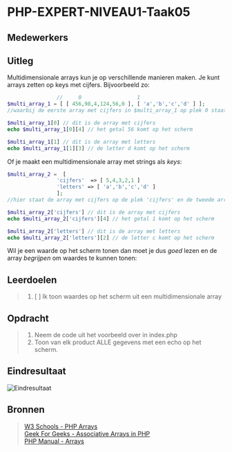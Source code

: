 # PHP-EXPERT-NIVEAU1-Taak05

## Medewerkers

## Uitleg

Multidimensionale arrays kun je op verschillende manieren maken. Je kunt arrays zetten op keys met cijfers. Bijvoorbeeld zo:

```php
                //     0                  1
$multi_array_1 = [ [ 456,98,4,124,56,0 ], [ 'a','b','c','d' ] ];
//waarbij de eerste array met cijfers in $multi_array_1 op plek 0 staat en de tweede array met letters op plek 1

$multi_array_1[0] // dit is de array met cijfers
echo $multi_array_1[0][4] // het getal 56 komt op het scherm

$multi_array_1[1] // dit is de array met letters
echo $multi_array_1[1][3] // de letter d komt op het scherm

```

Of je maakt een multidimensionale array met strings als _keys_:

```php
$multi_array_2 =  [
                'cijfers'  => [ 5,4,3,2,1 ]
                'letters' => [ 'a','b','c','d' ]
                ];
//hier staat de array met cijfers op de plek 'cijfers' en de tweede array met letters staat op de plek 'letters'

$multi_array_2['cijfers'] // dit is de array met cijfers
echo $multi_array_2['cijfers'][4] // het getal 1 komt op het scherm

$multi_array_2['letters'] // dit is de array met letters
echo $multi_array_2['letters'][2] // de letter c komt op het scherm
```

Wil je een waarde op het scherm tonen dan moet je dus _goed_ lezen en de array _begrijpen_ om waardes te kunnen tonen:

## Leerdoelen

> 1. [ ] Ik toon waardes op het scherm uit een multidimensionale array

## Opdracht

> 1. Neem de code uit het voorbeeld over in index.php
> 2. Toon van elk product ALLE gegevens met een echo op het scherm.

## Eindresultaat

![Eindresultaat](https://github.com/ROC-van-Amsterdam-College-Amstelland/PHP-EXPERT/blob/master/niveau1/taak05/images/resultaat.png)

## Bronnen

> [W3 Schools - PHP Arrays](https://www.w3schools.com/php/php_arrays_associative.asp)  
> [Geek For Geeks - Associative Arrays in PHP](https://www.geeksforgeeks.org/associative-arrays-in-php/)  
> [PHP Manual - Arrays](https://www.php.net/manual/en/language.types.array.php)

